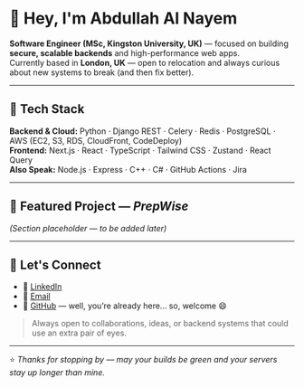 # 👋 Hey, I'm Abdullah Al Nayem

**Software Engineer (MSc, Kingston University, UK)** — focused on building **secure, scalable backends** and high-performance web apps.  
Currently based in **London, UK** — open to relocation and always curious about new systems to break (and then fix better).

---

## 🧠 Tech Stack

**Backend & Cloud:** Python · Django REST · Celery · Redis · PostgreSQL · AWS (EC2, S3, RDS, CloudFront, CodeDeploy)  
**Frontend:** Next.js · React · TypeScript · Tailwind CSS · Zustand · React Query  
**Also Speak:** Node.js · Express · C++ · C# · GitHub Actions · Jira

---

## 🚀 Featured Project — *PrepWise*
*(Section placeholder — to be added later)*

---

## 🤝 Let's Connect

- 💼 [LinkedIn](https://www.linkedin.com/in/whonayem01)  
- 📧 [Email](mailto:whonayem01@gmail.com)  
- 🐙 [GitHub](https://github.com/whonayem01) — well, you’re already here... so, welcome 😄  

> Always open to collaborations, ideas, or backend systems that could use an extra pair of eyes.

---

⭐ *Thanks for stopping by — may your builds be green and your servers stay up longer than mine.*
